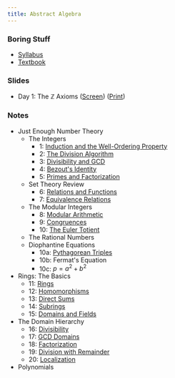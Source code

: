 ```yaml
---
title: Abstract Algebra
---
```


### Boring Stuff

* [Syllabus](/pdf/classes/aa/syllabus.pdf)
* [Textbook](http://abstract.pugetsound.edu)

### Slides

* Day 1: The $\mathbb{Z}$ Axioms
  ([Screen](/pdf/classes/aa/slides/zz-axioms-screen.pdf))
  ([Print](/pdf/classes/aa/slides/zz-axioms-print.pdf))

### Notes

* Just Enough Number Theory
    * The Integers
        * 1: [Induction and the Well-Ordering Property](/pdf/classes/aa/notes/01-induction-and-wop.pdf)
        * 2: [The Division Algorithm](/pdf/classes/aa/notes/02-division-algorithm.pdf)
        * 3: [Divisibility and GCD](/pdf/classes/aa/notes/03-divisibility-and-gcd.pdf)
        * 4: [Bezout's Identity](/pdf/classes/aa/notes/04-bezouts-identity.pdf)
        * 5: [Primes and Factorization](/pdf/classes/aa/notes/05-primes-and-factorization.pdf)
    * Set Theory Review
        * 6: [Relations and Functions](/pdf/classes/aa/notes/06-relations-and-functions.pdf)
        * 7: [Equivalence Relations](/pdf/classes/aa/notes/07-equivalence-relations.pdf)
    * The Modular Integers
        * 8: [Modular Arithmetic](/pdf/classes/aa/notes/08-modular-arithmetic.pdf)
        * 9: [Congruences](/pdf/classes/aa/notes/09-congruences.pdf)
        * 10: [The Euler Totient](/pdf/classes/aa/notes/10-the-euler-totient.pdf)
    * The Rational Numbers
    * Diophantine Equations
        * 10a: [Pythagorean Triples](/pdf/classes/aa/notes/10a-pythagorean-triples.pdf)
        * 10b: Fermat's Equation
        * 10c: $p = a^2 + b^2$
* Rings: The Basics
    * 11: [Rings](/pdf/classes/aa/notes/11-rings.pdf)
    * 12: [Homomorphisms](/pdf/classes/aa/notes/12-homomorphisms.pdf)
    * 13: [Direct Sums](/pdf/classes/aa/notes/13-direct-sums.pdf)
    * 14: [Subrings](/pdf/classes/aa/notes/14-subrings.pdf)
    * 15: [Domains and Fields](/pdf/classes/aa/notes/15-domains-and-fields.pdf)
* The Domain Hierarchy
    * 16: [Divisibility](/pdf/classes/aa/notes/16-divisibility.pdf)
    * 17: [GCD Domains](/pdf/classes/aa/notes/17-gcd-domains.pdf)
    * 18: [Factorization](/pdf/classes/aa/notes/18-factorization.pdf)
    * 19: [Division with Remainder](/pdf/classes/aa/notes/19-division-with-remainder.pdf)
    * 20: [Localization](/pdf/classes/aa/notes/20-localization.pdf)
* Polynomials
